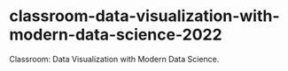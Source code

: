 # classroom-data-visualization-with-modern-data-science-2022
Classroom: Data Visualization with Modern Data Science.
